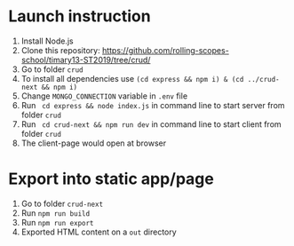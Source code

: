 # Launch instruction

1. Install Node.js
2. Clone this repository: https://github.com/rolling-scopes-school/timary13-ST2019/tree/crud/
3. Go to folder `crud`
4. To install all dependencies use `(cd express && npm i) & (cd ../crud-next && npm i)`
5. Change `MONGO_CONNECTION` variable in `.env` file
6. Run ` cd express && node index.js` in command line to start server from folder `crud`
7. Run ` cd crud-next && npm run dev` in command line to start client from folder `crud`
8. The client-page would open at browser

# Export into static app/page

1. Go to folder `crud-next`
2. Run `npm run build`
3. Run `npm run export`
4. Exported HTML content on a `out` directory
